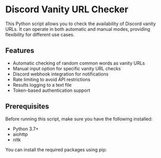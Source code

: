 # Discord Vanity URL Checker

This Python script allows you to check the availability of Discord vanity URLs. It can operate in both automatic and manual modes, providing flexibility for different use cases.

## Features

- Automatic checking of random common words as vanity URLs
- Manual input option for specific vanity URL checks
- Discord webhook integration for notifications
- Rate limiting to avoid API restrictions
- Results logging to a text file
- Token-based authentication support

## Prerequisites

Before running this script, make sure you have the following installed:

- Python 3.7+
- aiohttp
- nltk

You can install the required packages using pip:

